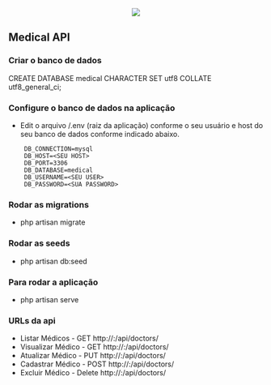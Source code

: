 <p align="center"><img src="https://laravel.com/assets/img/components/logo-laravel.svg"></p>


## Medical API

### Criar o banco de dados

CREATE DATABASE medical CHARACTER SET utf8 COLLATE utf8_general_ci;

### Configure o banco de dados na aplicação

 - Edit o arquivo /.env (raiz da aplicação) conforme o seu usuário e host do seu banco de dados conforme indicado abaixo. 
 
        DB_CONNECTION=mysql
        DB_HOST=<SEU HOST>
        DB_PORT=3306
        DB_DATABASE=medical
        DB_USERNAME=<SEU USER>
        DB_PASSWORD=<SUA PASSWORD>

### Rodar as migrations

 - php artisan migrate
 
### Rodar as seeds

 - php artisan db:seed

### Para rodar a aplicação

 - php artisan serve
 
### URLs da api

 - Listar Médicos - GET http://<server>:<port>/api/doctors/
 - Visualizar Médico - GET http://<server>:<port>/api/doctors/<id>
 - Atualizar Médico - PUT http://<server>:<port>/api/doctors/<id>
 - Cadastrar Médico - POST http://<server>:<port>/api/doctors/
 - Excluir Médico - Delete http://<server>:<port>/api/doctors/<id>
 

